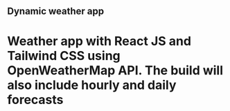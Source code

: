 ## Dynamic weather app

# Weather app with React JS and Tailwind CSS using OpenWeatherMap API. The build will also include hourly and daily forecasts